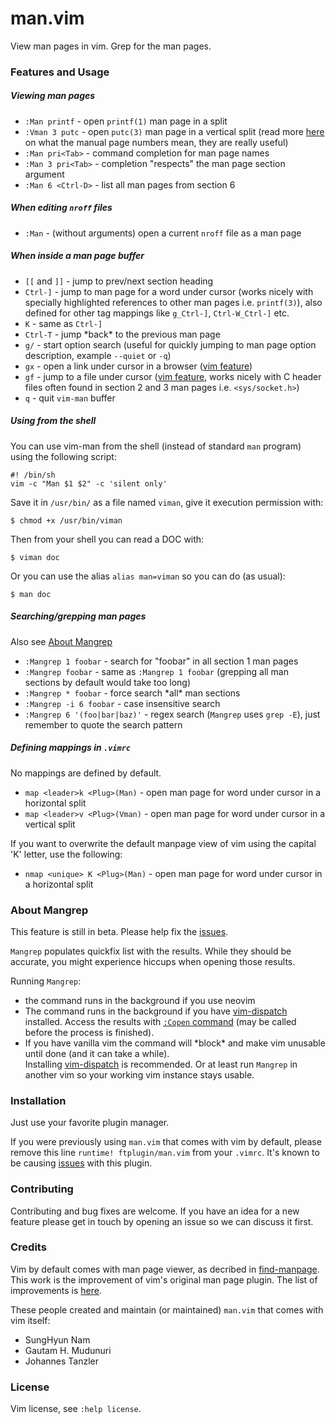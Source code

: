# man.vim

View man pages in vim. Grep for the man pages.

### Features and Usage

##### Viewing man pages

- `:Man printf` - open `printf(1)` man page in a split
- `:Vman 3 putc` - open `putc(3)` man page in a vertical split (read more
  [here](http://unix.stackexchange.com/a/3587/80379) on what the
  manual page numbers mean, they are really useful)
- `:Man pri<Tab>` - command completion for man page names
- `:Man 3 pri<Tab>` - completion "respects" the man page section argument
- `:Man 6 <Ctrl-D>` - list all man pages from section 6

##### When editing `nroff` files

- `:Man` - (without arguments) open a current `nroff` file as a man page

##### When inside a man page buffer

- `[[` and `]]` - jump to prev/next section heading
- `Ctrl-]` - jump to man page for a word under cursor (works nicely with
  specially highlighted references to other man pages i.e. `printf(3)`), also
  defined for other tag mappings like `g_Ctrl-]`, `Ctrl-W_Ctrl-]` etc.
- `K` - same as `Ctrl-]`
- `Ctrl-T` - jump \*back* to the previous man page
- `g/` - start option search (useful for quickly jumping to man page option
  description, example `--quiet` or `-q`)
- `gx` - open a link under cursor in a browser
  ([vim feature](http://vimdoc.sourceforge.net/htmldoc/pi_netrw.html#netrw-gx))
- `gf` - jump to a file under cursor
  ([vim feature](http://vimdoc.sourceforge.net/htmldoc/editing.html#gf),
  works nicely with C header files often found in section 2 and 3 man pages i.e.
  `<sys/socket.h>`)
- `q` - quit `vim-man` buffer

##### Using from the shell

You can use vim-man from the shell (instead of standard `man` program) using
the following script:

    #! /bin/sh
    vim -c "Man $1 $2" -c 'silent only'

Save it in `/usr/bin/` as a file named `viman`, give it execution
permission with:

    $ chmod +x /usr/bin/viman

Then from your shell you can read a DOC with:

    $ viman doc

Or you can use the alias `alias man=viman` so you can do (as usual):

    $ man doc

##### Searching/grepping man pages

Also see [About Mangrep](#about-mangrep)

- `:Mangrep 1 foobar` - search for "foobar" in all section 1 man pages
- `:Mangrep foobar` - same as `:Mangrep 1 foobar` (grepping all man sections
  by default would take too long)
- `:Mangrep * foobar` - force search \*all* man sections
- `:Mangrep -i 6 foobar` - case insensitive search
- `:Mangrep 6 '(foo|bar|baz)'` - regex search (`Mangrep` uses `grep -E`), just
  remember to quote the search pattern

##### Defining mappings in `.vimrc`

No mappings are defined by default.

- `map <leader>k <Plug>(Man)` - open man page for word under cursor in a horizontal
  split
- `map <leader>v <Plug>(Vman)` - open man page for word under cursor in a vertical
  split

If you want to overwrite the default manpage view of vim using the capital 'K' letter, use the following:

- `nmap <unique> K <Plug>(Man)` - open man page for word under cursor in a horizontal split

### About Mangrep

This feature is still in beta.
Please help fix the [issues](https://github.com/vim-utils/vim-man/issues/).

`Mangrep` populates quickfix list with the results. While they should be
accurate, you might experience hiccups when opening those results.

Running `Mangrep`:

- the command runs in the background if you use neovim
- The command runs in the background if you have
  [vim-dispatch](https://github.com/tpope/vim-dispatch) installed. Access the
  results with
  [`:Copen` command](https://github.com/tpope/vim-dispatch#background-builds)
  (may be called before the process is finished).
- If you have vanilla vim the command will \*block* and make vim unusable
  until done (and it can take a while).<br/>
  Installing [vim-dispatch](https://github.com/tpope/vim-dispatch)
  is recommended. Or at least run `Mangrep` in another vim so your working vim
  instance stays usable.

### Installation

Just use your favorite plugin manager.

If you were previously using `man.vim` that comes with vim by default, please
remove this line `runtime! ftplugin/man.vim` from your `.vimrc`. It's known to
be causing [issues](https://github.com/vim-utils/vim-man/issues/23) with this
plugin.

### Contributing

Contributing and bug fixes are welcome. If you have an idea for a new feature
please get in touch by opening an issue so we can discuss it first.

### Credits

Vim by default comes with man page viewer, as decribed in
[find-manpage](http://vimdoc.sourceforge.net/htmldoc/usr_12.html#find-manpage).
This work is the improvement of vim's original man page plugin. The list of
improvements is [here](improvements.md).

These people created and maintain (or maintained) `man.vim` that comes with vim
itself:
* SungHyun Nam
* Gautam H. Mudunuri
* Johannes Tanzler

### License

Vim license, see `:help license`.
